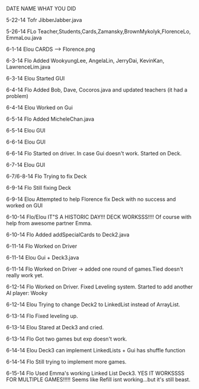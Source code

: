 DATE		NAME		WHAT YOU DID

5-22-14		Tofr		JibberJabber.java

5-26-14		FLo			Teacher,Students,Cards,Zamansky,BrownMykolyk,FlorenceLo, EmmaLou.java 

6-1-14		Elou		CARDS --> Florence.png

6-3-14 		Flo		Added WookyungLee, AngelaLin, JerryDai, KevinKan, LawrenceLim.java

6-3-14		Elou		Started GUI

6-4-14		Flo		Added Bob, Dave, Cocoros.java and updated teachers (it had a problem)

6-4-14		Elou		Worked on Gui

6-5-14		Flo		Added MicheleChan.java

6-5-14		Elou		GUI

6-6-14		Elou		GUI

6-6-14		Flo		Started on driver. In case Gui doesn't work. Started on Deck.

6-7-14		Elou		GUI

6-7/6-8-14	Flo		Trying to fix Deck

6-9-14 		Flo		Still fixing Deck

6-9-14		Elou		Attempted to help Florence fix Deck with no success and worked on GUI

6-10-14		Flo/Elou	IT"S A HISTORIC DAY!!! DECK WORKSSS!!!! Of course with help from awesome partner Emma. 

6-10-14		Flo		Added addSpecialCards to Deck2.java

6-11-14 	Flo		Worked on Driver

6-11-14		Elou		Gui + Deck3.java

6-11-14		Flo		Worked on Driver -> added one round of games.Tied doesn't really work yet.

6-12-14		Flo		Worked on Driver. Fixed Leveling system. Started to add another AI player: Wooky

6-12-14		Elou		Trying to change Deck2 to LinkedList instead of ArrayList.

6-13-14		Flo		Fixed leveling up.

6-13-14		Elou		Stared at Deck3 and cried.

6-13-14		Flo		Got two games but exp doesn't work.

6-14-14		Elou		Deck3 can implement LinkedLists + Gui has shuffle function

6-14-14		Flo		Still trying to implement more games.

6-15-14		Flo		Used Emma's working Linked List Deck3. YES IT WORKSSSS FOR MULTIPLE GAMES!!!!! Seems like Refill isnt working...but it's still beast.

